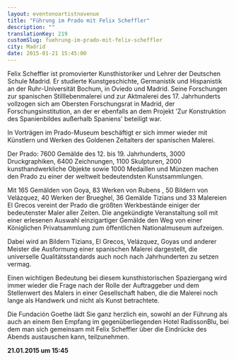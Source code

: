 ```yaml
---
layout: eventonoartistnovenue
title: "Führung im Prado mit Felix Scheffler"
description: ""
translationKey: 219
customSlug: fuehrung-im-prado-mit-felix-scheffler
city: Madrid
date: 2015-01-21 15:45:00
---
```


Felix Scheffler ist promovierter Kunsthistoriker und Lehrer der Deutschen Schule Madrid. Er studierte Kunstgeschichte, Germanistik und Hispanistik an der Ruhr-Universität Bochum, in Oviedo und Madrid. Seine Forschungen zur spanischen Stilllebenmalerei und zur Aktmalerei des 17. Jahrhunderts vollzogen sich am Obersten Forschungsrat in Madrid, der Forschungsinstitution, an der er ebenfalls an dem Projekt 'Zur Konstruktion des Spanienbildes außerhalb Spaniens' beteiligt war.

In Vorträgen im Prado-Museum beschäftigt er sich immer wieder mit Künstlern und Werken des Goldenen Zeitalters der spanischen Malerei.

Der Prado: 7600 Gemälde des 12. bis 19. Jahrhunderts, 3000 Druckgraphiken, 6400 Zeichnungen, 1100 Skulpturen, 2000 kunsthandwerkliche Objekte sowie 1000 Medaillen und Münzen machen den Prado zu einer der weltweit bedeutendsten Kunstsammlungen.

Mit 165 Gemälden von Goya, 83 Werken von Rubens , 50 Bildern von Velázquez, 40 Werken der Brueghel, 36 Gemälde Tizians und 33 Malereien El Grecos vereint der Prado die größten Werkbestände einiger der bedeutenster Maler aller Zeiten. Die angekündigte Veranstaltung soll mit einer erlesenen Auswahl einzigartiger Gemälde den Weg von einer Königlichen Privatsammlung zum öffentlichen Nationalmuseum aufzeigen.

Dabei wird an Bildern Tizians, El Grecos, Velázquez, Goyas und anderer Meister die Ausformung einer spanischen Malerei dargestellt, die universelle Qualitätsstandards auch noch nach Jahrhunderten zu setzen vermag.

Einen wichtigen Bedeutung bei diesem kunsthistorischen Spaziergang wird immer wieder die Frage nach der Rolle der Auftraggeber und dem Stellenwert des Malers in einer Gesellschaft haben, die die Malerei noch lange als Handwerk und nicht als Kunst betrachtete.

Die Fundación Goethe lädt Sie ganz herzlich ein, sowohl an der Führung als auch an einem ßen Empfang im gegenüberliegenden Hotel RadissonBlu, bei dem man sich gemeinsam mit Felix Scheffler über die Eindrücke des Abends austauschen kann, teilzunehmen.

<strong>21.01.2015 um 15:45 </strong>
